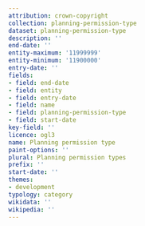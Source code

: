 ```yaml
---
attribution: crown-copyright
collection: planning-permission-type
dataset: planning-permission-type
description: ''
end-date: ''
entity-maximum: '11999999'
entity-minimum: '11900000'
entry-date: ''
fields:
- field: end-date
- field: entity
- field: entry-date
- field: name
- field: planning-permission-type
- field: start-date
key-field: ''
licence: ogl3
name: Planning permission type
paint-options: ''
plural: Planning permission types
prefix: ''
start-date: ''
themes:
- development
typology: category
wikidata: ''
wikipedia: ''
---
```

